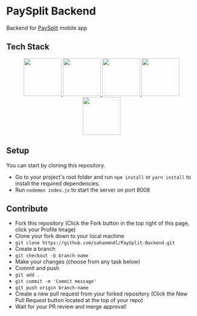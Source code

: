 # PaySplit Backend
Backend for [PaySplit](https://github.com/sahanmndl/PaySplit) mobile app

## Tech Stack

<p align="center">
  <a href="https://www.javascript.com/" target="_blank">
    <img src="https://github.com/sahanmndl/PaySplit/assets/76529959/903ea17a-5817-4c5a-8cc2-05aa1b9a035c" width="100">
  </a>
  <a href="https://nodejs.org/en" target="_blank">
    <img src="https://github.com/sahanmndl/PaySplit/assets/76529959/2c72db9c-19e4-497f-ac72-ae31719ed1e6" width="100">
  </a>
  <a href="https://expressjs.com/" target="_blank">
    <img src="https://github.com/sahanmndl/PaySplit/assets/76529959/5946ccbf-b191-4b78-bd94-3ac9340affd7" width="100">
  </a>
  <a href="https://redis.io/" target="_blank">
    <img src="https://github.com/sahanmndl/PaySplit/assets/76529959/1ee1ff84-87a0-4bf2-bb7f-0050b6885f4a" width="100">
  </a>
  <a href="https://www.mongodb.com/" target="_blank">
    <img src="https://github.com/sahanmndl/PaySplit/assets/76529959/f67ec7de-be70-4295-bd7b-d901b259de0d" width="100">
  </a>
</p>

## Setup

You can start by cloning this repository.

- Go to your project's root folder and run `npm install` or `yarn install` to install the required dependencies.
- Run `nodemon index.js` to start the server on port 8008

## Contribute

- Fork this repository (Click the Fork button in the top right of this page, click your Profile Image)
- Clone your fork down to your local machine
- `git clone https://github.com/sahanmndl/PaySplit-Backend.git`
- Create a branch
- `git checkout -b branch-name`
- Make your changes (choose from any task below)
- Commit and push
- `git add .`
- `git commit -m 'Commit message'`
- `git push origin branch-name`
- Create a new pull request from your forked repository (Click the New Pull Request button located at the top of your repo)
- Wait for your PR review and merge approval!